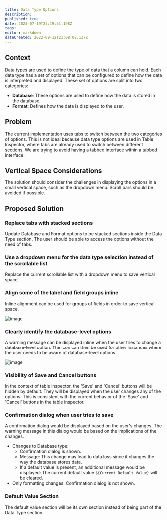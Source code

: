 ```yaml
---
title: Data Type Options
description: 
published: true
date: 2023-07-19T23:19:51.198Z
tags: 
editor: markdown
dateCreated: 2022-09-12T21:08:08.137Z
---
```


## Context

Data types are used to define the type of data that a column can hold. Each data type has a set of options that can be configured to define how the data is interpreted and displayed. These set of options are split into two categories:

- **Database**: These options are used to define how the data is stored in the database.
- **Format**: Defines how the data is displayed to the user.

## Problem

The current implementation uses tabs to switch between the two categories of options. This is not ideal because data type options are used in Table Inspector, where tabs are already used to switch between different sections. We are trying to avoid having a tabbed interface within a tabbed interface.

## Vertical Space Considerations

The solution should consider the challenges in displaying the options in a small vertical space, such as the dropdown menu. Scroll bars should be avoided if possible.

## Proposed Solution

### Replace tabs with stacked sections

Update Database and Format options to be stacked sections inside the Data Type section. The user should be able to access the options without the need of tabs.

### Use a dropdown menu for the data type selection instead of the scrollable list

Replace the current scrollable list with a dropdown menu to save vertical space.

### Align some of the label and field groups inline

Inline alignment can be used for groups of fields in order to save vertical space.

![image](/assets/design/specs/data-type-options/6VPzH8Cd7USbhf6jZpzQvc.png)

### Clearly identify the database-level options

A warning message can be displayed inline when the user tries to change a database-level option. The icon can then be used for other instances where the user needs to be aware of database-level options.

![image](/assets/design/specs/data-type-options/fpnLR7JtkJJZXGybZoYL8d.png)

### Visibility of Save and Cancel buttons

In the context of table inspector, the 'Save' and 'Cancel' buttons will be hidden by default. They will be displayed when the user changes any of the options. This is consistent with the current behavior of the 'Save' and 'Cancel' buttons in the table inspector.

### Confirmation dialog when user tries to save

A confirmation dialog would be displayed based on the user's changes. The warning message in this dialog would be based on the implications of the changes.
* Changes to Database type:
  - Confirmation dialog is shown.
  - Message: This change may lead to data loss since it changes the way the database stores data.
  - If a default value is present, an additional message would be displayed: The current default value `${Current_Default_Value}` will be cleared.
* Only formatting changes: Confirmation dialog is not shown.

### Default Value Section

The default value section will be its own section instead of being part of the Data Type section.
